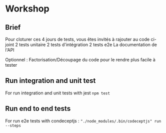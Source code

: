 # Workshop

## Brief

Pour cloturer ces 4 jours de tests, vous êtes invités à rajouter au code ci-joint
2 tests unitaire
2 tests d'intégration
2 tests e2e
La documentation de l'API

Optionnel :
Factorisation/Découpage du code pour le rendre plus facile à tester

## Run integration and unit test

For run integration and unit tests with jest `npm test`

## Run end to end tests

For run e2e tests with condeceptjs : `"./node_modules/.bin/codeceptjs" run --steps`
